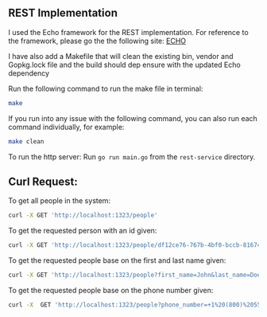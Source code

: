 ## REST Implementation

I used the Echo framework for the REST implementation. For reference to the framework, please go the the following site: 
[ECHO](https://echo.labstack.com/)

I have also add a Makefile that will clean the existing bin, vendor and Gopkg.lock file and the build should dep ensure with the updated Echo dependency

Run the following command to run the make file in terminal:
``` bash
make
```

If you run into any issue with the following command, you can also run each command individually, for example:
``` bash
make clean
```
To run the http server:
Run ```go run main.go``` from the `rest-service` directory.

## Curl Request:

To get all people in the system:
``` bash
curl -X GET 'http://localhost:1323/people'
```
To get the requested person with an id given:
``` bash
curl -X GET 'http://localhost:1323/people/df12ce76-767b-4bf0-bccb-816745df9e70'
```

To get the requested people base on the first and last name given:
``` bash
curl -X GET 'http://localhost:1323/people?first_name=John&last_name=Doe'
```

To get the requested people base on the phone number given:
``` bash
curl -X  GET 'http://localhost:1323/people?phone_number=+1%20(800)%20555-1313'
```
